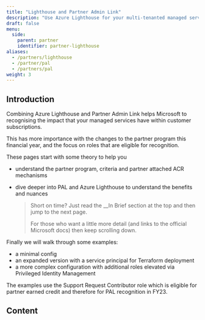 ```yaml
---
title: "Lighthouse and Partner Admin Link"
description: "Use Azure Lighthouse for your multi-tenanted managed service delivery and combine with Partner Admin Link."
draft: false
menu:
  side:
    parent: partner
    identifier: partner-lighthouse
aliases:
  - /partners/lighthouse
  - /partner/pal
  - /partners/pal
weight: 3
---
```


## Introduction

Combining Azure Lighthouse and Partner Admin Link helps Microsoft to recognising the impact that your managed services have within customer subscriptions.

This has more importance with the changes to the partner program this financial year, and the focus on roles that are eligible for recognition.

These pages start with some theory to help you

* understand the partner program, criteria and partner attached ACR mechanisms
* dive deeper into PAL and Azure Lighthouse to understand the benefits and nuances

    > Short on time? Just read the __In Brief section at the top and then jump to the next page.
    >
    > For those who want a little more detail (and links to the official Microsoft docs) then keep scrolling down.

Finally we will walk through some examples:

* a minimal config
* an expanded version with a service principal for Terraform deployment
* a more complex configuration with additional roles elevated via Privileged Identity Management

The examples use the Support Request Contributor role which is eligible for partner earned credit and therefore for PAL recognition in FY23.

## Content
